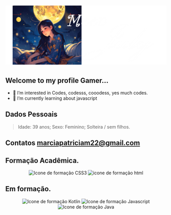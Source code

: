 <h1><img src="https://github.com/MoonJulyDigitalDev/MoonJulyDigitalDev/blob/main/perfil_gamer.png?raw=true" alt="foto do perfil"></h1>

## Welcome to my profile Gamer... 


- 👀 I’m interested in Codes, codesss, cooodess, yes much codes.
- 🌱 I’m currently learning about javascript

## Dados Pessoais

>Idade: 39 anos;
>Sexo: Feminino;
>Solteira / sem filhos.

## Contatos marciapatriciam22@gmail.com 

## Formação Acadêmica.
<p align="center">
  <img width="100" src="https://cdn-icons-png.flaticon.com/512/919/919826.png" alt="Icone de formação CSS3">
  <img width="100" src="https://cdn-icons-png.flaticon.com/512/5968/5968267.png" alt="icone de formação html">
</p>

## Em formação.
<p align="center">
  <img width="100" src="https://w7.pngwing.com/pngs/192/987/png-transparent-kotlin-java-logo-others-blue-angle-text-thumbnail.png" alt="Icone de formação Kotlin"> 
  <img width="100" src="https://logos-world.net/wp-content/uploads/2023/02/JavaScript-Logo.png" alt="Icone de formação Javascript"> 
  <img width="100" src="https://cdn.iconscout.com/icon/free/png-256/free-java-logo-icon-download-in-svg-png-gif-file-formats--programming-language-coding-logos-icons-1720088.png?f=webp" alt="Icone de formação Java"> 
</p>

